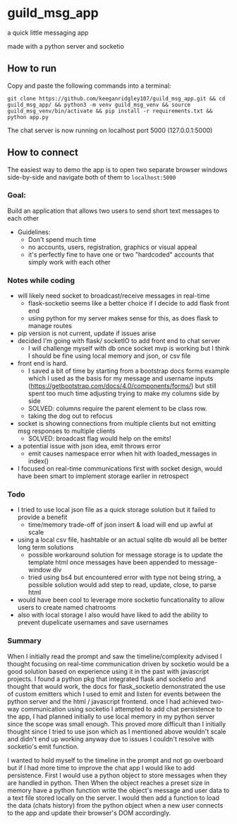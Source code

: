 # guild_msg_app
a quick little messaging app 

made with a python server and socketio
## How to run

Copy and paste the following commands into a terminal: 
```
git clone https://github.com/keeganridgley107/guild_msg_app.git && cd guild_msg_app/ && python3 -m venv guild_msg_venv && source guild_msg_venv/bin/activate && pip install -r requirements.txt && python app.py
```
The chat server is now running on localhost port 5000 (127.0.0.1:5000)

## How to connect
The easiest way to demo the app is to open two separate browser windows side-by-side and navigate both of them to `localhost:5000` 

### Goal:
Build an application that allows two users to send short text messages to each other
- Guidelines: 
    - Don't spend much time 
    - no accounts, users, registration, graphics or visual appeal 
    - it's perfectly fine to have one or two "hardcoded" accounts that simply work with each other

### Notes while coding
- will likely need socket to broadcast/receive messages in real-time 
    - flask-socketio seems like a better choice if I decide to add flask front end 
    - using python for my server makes sense for this, as does flask to manage routes 
- pip version is not current, update if issues arise
- decided I'm going with flask/ socketIO to add front end to chat server 
    - I will challenge myself with db once socket mvp is working but I think I should be fine using local memory and json, or csv file 
- front end is hard. 
    - I saved a bit of time by starting from a bootstrap docs forms example which I used as the basis for my message and username inputs (https://getbootstrap.com/docs/4.0/components/forms/) but still spent too much time adjusting trying to make my columns side by side 
    - SOLVED: columns require the parent element to be class row. 
    - taking the dog out to refocus 
- socket is showing connections from multiple clients but not emitting msg responses to multiple clients 
    - SOLVED: broadcast flag would help on the emits!
- a potential issue with json idea, emit throws error 
    - emit causes namespace error when hit with loaded_messages in index()
- I focused on real-time communications first with socket design, would have been smart to implement storage earlier in retrospect

### Todo
- I tried to use local json file as a quick storage solution but it failed to provide a benefit 
    - time/memory trade-off of json insert & load will end up awful at scale 
- using a local csv file, hashtable or an actual sqlite db would all be better long term solutions 
    - possible workaround solution for message storage is to update the template html once messages have been appended to message-window div 
    - tried using bs4 but encountered error with type not being string, a possible solution would add step to read, update, close, to parse html
- would have been cool to leverage more socketio funcationality to allow users to create named chatrooms 
- also with local storage I also would have liked to add the ability to prevent dupelicate usernames and save usernames

### Summary
When I initially read the prompt and saw the timeline/complexity advised I thought focusing on real-time communication driven by socketio would be a good solution based on experience using it in the past with javascript projects. I found a python pkg that integrated flask and socketio and thought that would work, the docs for flask_socketio demonstrated the use of custom emitters which I used to emit and listen for events between the python server and the html / javascript frontend. once I had achieved two-way communication using socketio I attempted to add chat persistence to the app, I had planned initially to use local memory in my python server since the scope was small enough. This proved more difficult than I initially thought since I tried to use json which as I mentioned above wouldn't scale and didn't end up working anyway due to issues I couldn't resolve with socketio's emit function. 

I wanted to hold myself to the timeline in the prompt and not go overboard but if I had more time to improve the chat app I would like to add persistence. First I would use a python object to store messages when they are handled in python. Then When the object reaches a preset size in memory have a python function write the object's message and user data to a text file stored locally on the server. I would then add a function to load the data (chats history) from the python object when a new user connects to the app and update their browser's DOM accordingly. 